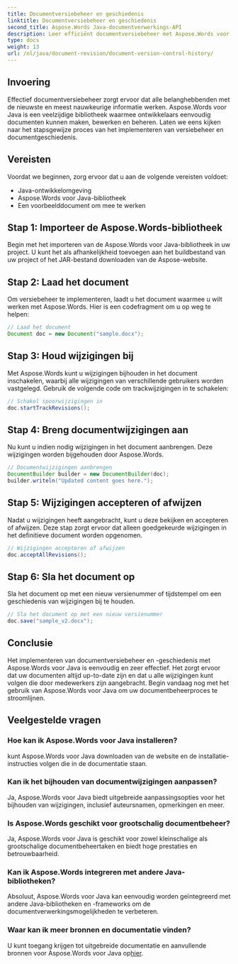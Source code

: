 ```yaml
---
title: Documentversiebeheer en geschiedenis
linktitle: Documentversiebeheer en geschiedenis
second_title: Aspose.Words Java-documentverwerkings-API
description: Leer efficiënt documentversiebeheer met Aspose.Words voor Java. Beheer wijzigingen, werk naadloos samen en volg revisies moeiteloos.
type: docs
weight: 13
url: /nl/java/document-revision/document-version-control-history/
---
```


## Invoering

Effectief documentversiebeheer zorgt ervoor dat alle belanghebbenden met de nieuwste en meest nauwkeurige informatie werken. Aspose.Words voor Java is een veelzijdige bibliotheek waarmee ontwikkelaars eenvoudig documenten kunnen maken, bewerken en beheren. Laten we eens kijken naar het stapsgewijze proces van het implementeren van versiebeheer en documentgeschiedenis.

## Vereisten

Voordat we beginnen, zorg ervoor dat u aan de volgende vereisten voldoet:

- Java-ontwikkelomgeving
- Aspose.Words voor Java-bibliotheek
- Een voorbeelddocument om mee te werken

## Stap 1: Importeer de Aspose.Words-bibliotheek

Begin met het importeren van de Aspose.Words voor Java-bibliotheek in uw project. U kunt het als afhankelijkheid toevoegen aan het buildbestand van uw project of het JAR-bestand downloaden van de Aspose-website.

## Stap 2: Laad het document

Om versiebeheer te implementeren, laadt u het document waarmee u wilt werken met Aspose.Words. Hier is een codefragment om u op weg te helpen:

```java
// Laad het document
Document doc = new Document("sample.docx");
```

## Stap 3: Houd wijzigingen bij

Met Aspose.Words kunt u wijzigingen bijhouden in het document inschakelen, waarbij alle wijzigingen van verschillende gebruikers worden vastgelegd. Gebruik de volgende code om trackwijzigingen in te schakelen:

```java
// Schakel spoorwijzigingen in
doc.startTrackRevisions();
```

## Stap 4: Breng documentwijzigingen aan

Nu kunt u indien nodig wijzigingen in het document aanbrengen. Deze wijzigingen worden bijgehouden door Aspose.Words.

```java
// Documentwijzigingen aanbrengen
DocumentBuilder builder = new DocumentBuilder(doc);
builder.writeln("Updated content goes here.");
```

## Stap 5: Wijzigingen accepteren of afwijzen

Nadat u wijzigingen heeft aangebracht, kunt u deze bekijken en accepteren of afwijzen. Deze stap zorgt ervoor dat alleen goedgekeurde wijzigingen in het definitieve document worden opgenomen.

```java
// Wijzigingen accepteren of afwijzen
doc.acceptAllRevisions();
```

## Stap 6: Sla het document op

Sla het document op met een nieuw versienummer of tijdstempel om een geschiedenis van wijzigingen bij te houden.

```java
// Sla het document op met een nieuw versienummer
doc.save("sample_v2.docx");
```

## Conclusie

Het implementeren van documentversiebeheer en -geschiedenis met Aspose.Words voor Java is eenvoudig en zeer effectief. Het zorgt ervoor dat uw documenten altijd up-to-date zijn en dat u alle wijzigingen kunt volgen die door medewerkers zijn aangebracht. Begin vandaag nog met het gebruik van Aspose.Words voor Java om uw documentbeheerproces te stroomlijnen.

## Veelgestelde vragen

### Hoe kan ik Aspose.Words voor Java installeren?

kunt Aspose.Words voor Java downloaden van de website en de installatie-instructies volgen die in de documentatie staan.

### Kan ik het bijhouden van documentwijzigingen aanpassen?

Ja, Aspose.Words voor Java biedt uitgebreide aanpassingsopties voor het bijhouden van wijzigingen, inclusief auteursnamen, opmerkingen en meer.

### Is Aspose.Words geschikt voor grootschalig documentbeheer?

Ja, Aspose.Words voor Java is geschikt voor zowel kleinschalige als grootschalige documentbeheertaken en biedt hoge prestaties en betrouwbaarheid.

### Kan ik Aspose.Words integreren met andere Java-bibliotheken?

Absoluut, Aspose.Words voor Java kan eenvoudig worden geïntegreerd met andere Java-bibliotheken en -frameworks om de documentverwerkingsmogelijkheden te verbeteren.

### Waar kan ik meer bronnen en documentatie vinden?

 U kunt toegang krijgen tot uitgebreide documentatie en aanvullende bronnen voor Aspose.Words voor Java op[hier](https://reference.aspose.com/words/java/).